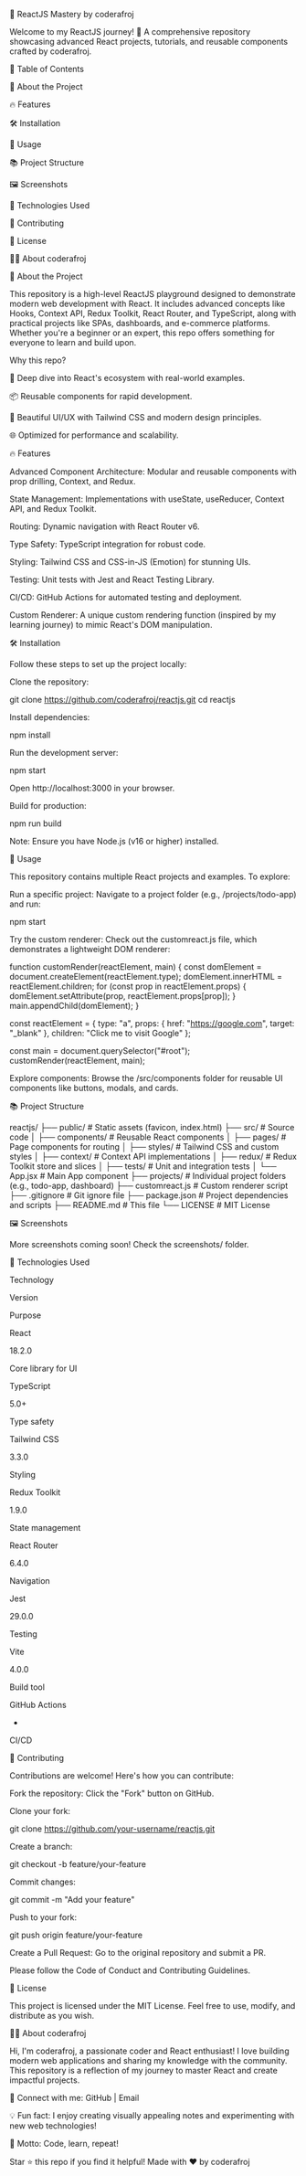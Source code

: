 🚀 ReactJS Mastery by coderafroj





Welcome to my ReactJS journey! 🚀
A comprehensive repository showcasing advanced React projects, tutorials, and reusable components crafted by coderafroj.



📑 Table of Contents





🌟 About the Project



🔥 Features



🛠️ Installation



🚀 Usage



📚 Project Structure



🖼️ Screenshots



🧰 Technologies Used



🤝 Contributing



📜 License



👨‍💻 About coderafroj



🌟 About the Project

This repository is a high-level ReactJS playground designed to demonstrate modern web development with React. It includes advanced concepts like Hooks, Context API, Redux Toolkit, React Router, and TypeScript, along with practical projects like SPAs, dashboards, and e-commerce platforms. Whether you're a beginner or an expert, this repo offers something for everyone to learn and build upon.

Why this repo?





🧠 Deep dive into React's ecosystem with real-world examples.



📦 Reusable components for rapid development.



🎨 Beautiful UI/UX with Tailwind CSS and modern design principles.



🌐 Optimized for performance and scalability.



🔥 Features





Advanced Component Architecture: Modular and reusable components with prop drilling, Context, and Redux.



State Management: Implementations with useState, useReducer, Context API, and Redux Toolkit.



Routing: Dynamic navigation with React Router v6.



Type Safety: TypeScript integration for robust code.



Styling: Tailwind CSS and CSS-in-JS (Emotion) for stunning UIs.



Testing: Unit tests with Jest and React Testing Library.



CI/CD: GitHub Actions for automated testing and deployment.



Custom Renderer: A unique custom rendering function (inspired by my learning journey) to mimic React's DOM manipulation.



🛠️ Installation

Follow these steps to set up the project locally:





Clone the repository:

git clone https://github.com/coderafroj/reactjs.git
cd reactjs



Install dependencies:

npm install



Run the development server:

npm start

Open http://localhost:3000 in your browser.



Build for production:

npm run build

Note: Ensure you have Node.js (v16 or higher) installed.



🚀 Usage

This repository contains multiple React projects and examples. To explore:





Run a specific project: Navigate to a project folder (e.g., /projects/todo-app) and run:

npm start



Try the custom renderer: Check out the customreact.js file, which demonstrates a lightweight DOM renderer:

function customRender(reactElement, main) {
  const domElement = document.createElement(reactElement.type);
  domElement.innerHTML = reactElement.children;
  for (const prop in reactElement.props) {
    domElement.setAttribute(prop, reactElement.props[prop]);
  }
  main.appendChild(domElement);
}

const reactElement = {
  type: "a",
  props: {
    href: "https://google.com",
    target: "_blank"
  },
  children: "Click me to visit Google"
};

const main = document.querySelector("#root");
customRender(reactElement, main);



Explore components: Browse the /src/components folder for reusable UI components like buttons, modals, and cards.



📚 Project Structure

reactjs/
├── public/                  # Static assets (favicon, index.html)
├── src/                     # Source code
│   ├── components/          # Reusable React components
│   ├── pages/               # Page components for routing
│   ├── styles/              # Tailwind CSS and custom styles
│   ├── context/             # Context API implementations
│   ├── redux/               # Redux Toolkit store and slices
│   ├── tests/               # Unit and integration tests
│   └── App.jsx              # Main App component
├── projects/                # Individual project folders (e.g., todo-app, dashboard)
├── customreact.js           # Custom renderer script
├── .gitignore               # Git ignore file
├── package.json             # Project dependencies and scripts
├── README.md                # This file
└── LICENSE                  # MIT License



🖼️ Screenshots



More screenshots coming soon! Check the screenshots/ folder.



🧰 Technologies Used







Technology



Version



Purpose





React



18.2.0



Core library for UI





TypeScript



5.0+



Type safety





Tailwind CSS



3.3.0



Styling





Redux Toolkit



1.9.0



State management





React Router



6.4.0



Navigation





Jest



29.0.0



Testing





Vite



4.0.0



Build tool





GitHub Actions



-



CI/CD



🤝 Contributing

Contributions are welcome! Here's how you can contribute:





Fork the repository: Click the "Fork" button on GitHub.



Clone your fork:

git clone https://github.com/your-username/reactjs.git



Create a branch:

git checkout -b feature/your-feature



Commit changes:

git commit -m "Add your feature"



Push to your fork:

git push origin feature/your-feature



Create a Pull Request: Go to the original repository and submit a PR.

Please follow the Code of Conduct and Contributing Guidelines.



📜 License

This project is licensed under the MIT License. Feel free to use, modify, and distribute as you wish.



👨‍💻 About coderafroj



Hi, I'm coderafroj, a passionate coder and React enthusiast! I love building modern web applications and sharing my knowledge with the community. This repository is a reflection of my journey to master React and create impactful projects.





📩 Connect with me: GitHub | Email



💡 Fun fact: I enjoy creating visually appealing notes and experimenting with new web technologies!



🌟 Motto: Code, learn, repeat!





Star ⭐ this repo if you find it helpful!
Made with ❤️ by coderafroj